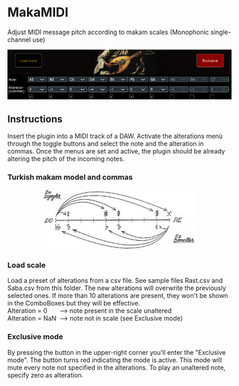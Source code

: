 # MakaMIDI
Adjust MIDI message pitch according to makam scales (Monophonic single-channel use)

![plot](screenshot.PNG)


## Instructions

Insert the plugin into a MIDI track of a DAW. Activate the alterations menù through the toggle buttons and select the note and the alteration in commas. Once the menus are set and active, the plugin should be already altering the pitch of the incoming notes.

### Turkish makam model and commas

<p align="center">
  <img src="commas.gif" width="350">
</p>

### Load scale

Load a preset of alterations from a csv file. See sample files Rast.csv and Saba.csv from this folder. The new alterations will overwrite the previously selected ones.
If more than 10 alterations are present, they won't be shown in the ComboBoxes but they will be effective.
\
Alteration = 0 &nbsp; &nbsp; &nbsp; --> note present in the scale unaltered \
Alteration = NaN &nbsp;--> note not in scale (see Exclusive mode)

### Exclusive mode

By pressing the button in the upper-right corner you'll enter the "Exclusive mode". The button turns red indicating the mode is active.
This mode will mute every note not specified in the alterations. To play an unaltered note, specify zero as alteration.
